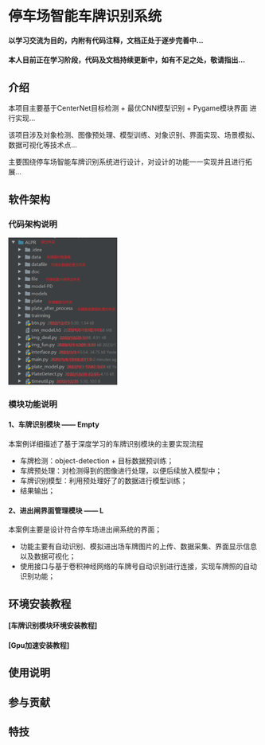 # 停车场智能车牌识别系统

#### 以学习交流为目的，内附有代码注释，文档正处于逐步完善中...

#### 本人目前正在学习阶段，代码及文档持续更新中，如有不足之处，敬请指出...

## 介绍

本项目主要基于CenterNet目标检测 + 最优CNN模型识别 + Pygame模块界面 进行实现...

该项目涉及对象检测、图像预处理、模型训练、对象识别、界面实现、场景模拟、数据可视化等技术点...

主要围绕停车场智能车牌识别系统进行设计，对设计的功能一一实现并且进行拓展...





## 软件架构
### 代码架构说明
![输入图片说明](readme_img/%E4%BB%A3%E7%A0%81%E6%9E%B6%E6%9E%84.png)

### 模块功能说明
#### 1、车牌识别模块    ——    Empty
本案例详细描述了基于深度学习的车牌识别模块的主要实现流程
- 车牌检测：object-detection + 目标数据预训练；
 - 车牌预处理：对检测得到的图像进行处理，以便后续放入模型中；
 - 车牌识别模型：利用预处理好了的数据进行模型训练；
 - 结果输出；


#### 2、进出闸界面管理模块    ——    L
本案例主要是设计符合停车场进出闸系统的界面；
- 功能主要有自动识别、模拟进出场车牌图片的上传、数据采集、界面显示信息以及数据可视化；
- 使用接口与基于卷积神经网络的车牌号自动识别进行连接，实现车牌照的自动识别功能；


## 环境安装教程

#### [车牌识别模块环境安装教程]

#### [Gpu加速安装教程]

## 使用说明


## 参与贡献


## 特技
